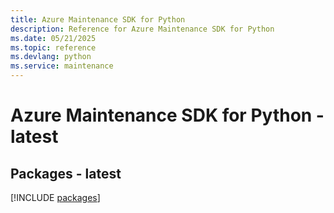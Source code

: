 ```yaml
---
title: Azure Maintenance SDK for Python
description: Reference for Azure Maintenance SDK for Python
ms.date: 05/21/2025
ms.topic: reference
ms.devlang: python
ms.service: maintenance
---
```

# Azure Maintenance SDK for Python - latest
## Packages - latest
[!INCLUDE [packages](maintenance-index.md)]